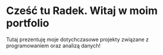 # Cześć tu Radek. Witaj w moim portfolio


Tutaj prezentuję moje dotychczasowe projekty związane z programowaniem oraz analizą danych!
